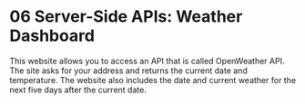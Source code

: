 # 06 Server-Side APIs: Weather Dashboard

This website allows you to access an API that is called OpenWeather API. 
The site asks for your address and returns the current date and temperature. 
The website also includes the date and current weather for the next five days after the current date. 
   
